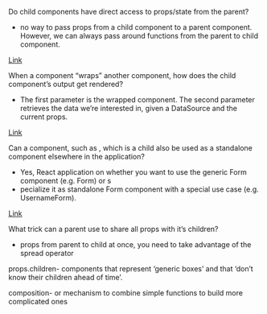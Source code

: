 Do child components have direct access to props/state from the parent?

- no way to pass props from a child component to a parent component. However, we can always pass around functions from the parent to child component.

[Link](https://www.pluralsight.com/guides/how-to-pass-props-object-from-child-component-to-parent-component)

When a component “wraps” another component, how does the child component’s output get rendered?

- The first parameter is the wrapped component. The second parameter retrieves the data we’re interested in, given a DataSource and the current props.

[Link](https://reactjs.org/docs/higher-order-components.html)

Can a component, such as <Content />, which is a child also be used as a standalone component elsewhere in the application?

- Yes,  React application on whether you want to use the generic Form component (e.g. Form) or s
- pecialize it as standalone Form component with a special use case (e.g. UsernameForm).

[Link](https://www.robinwieruch.de/react-component-composition)

What trick can a parent use to share all props with it’s children?

- props from parent to child at once, you need to take advantage of the spread operator

props.children- components that represent ‘generic boxes’ and that ‘don’t know their children ahead of time’.

composition- or mechanism to combine simple functions to build more complicated ones

